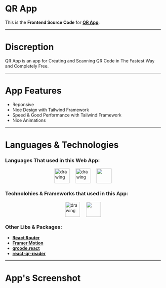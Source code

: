 # QR App

This is the **Frontend Source Code** for [**QR App**](https://qr-app-peach.vercel.app/).

---

# Discreption

QR App is an app for Creating and Scanning QR Code in The Fastest Way and Completely Free.

---

# App Features

- Reponsive
- Nice Design with Tailwind Framework
- Speed & Good Performance with Tailwind Framework
- Nice Animations

---

# Languages & Technologies

### Languages That used in this Web App:

<div style="display: flex; justify-content: center; align-items: center; gap: 20px;">
  <a href="https://developer.mozilla.org/en-US/docs/Web/HTML"><img src="https://img.icons8.com/color/48/000000/html-5--v1.png" alt="drawing" width="48" height="48"/></a>
  <a href="https://developer.mozilla.org/en-US/docs/Web/CSS?retiredLocale=ar"><img src="https://img.icons8.com/color/48/000000/css3.png" alt="drawing" width="48" height="48"/></a>
  <a href="https://www.javascript.com/"><img src="https://img.icons8.com/color/48/000000/javascript--v2.png" width="48" height="48"/></a>
</div>

### Technolohies & Frameworks that used in this App:

<div style="display: flex; justify-content: center; align-items: center; gap: 20px;">
  <a href="https://reactjs.org/"><img src="https://cdn-icons-png.flaticon.com/512/3334/3334886.png" alt="drawing" width="48" height="48"/></a>
  <a href="https://tailwindcss.com/"><img src="https://tailwindcss.com/_next/static/media/tailwindcss-mark.79614a5f61617ba49a0891494521226b.svg" width="48" height="48"/></a>
</div>

### Other Libs & Packages:

- [**React Router**](https://reactrouter.com/)
- [**Framer Motion**](https://www.framer.com/motion/)
- [**qrcode.react**](https://www.npmjs.com/package/qrcode.react)
- [**react-qr-reader**](https://www.npmjs.com/package/react-qr-reader)

---

# App's Screenshot

<!-- ![Country Finder Website Screenshot](https://github.com/ahmedmohmd/country-finder/blob/main/app-screenshot.png?raw=true) -->
